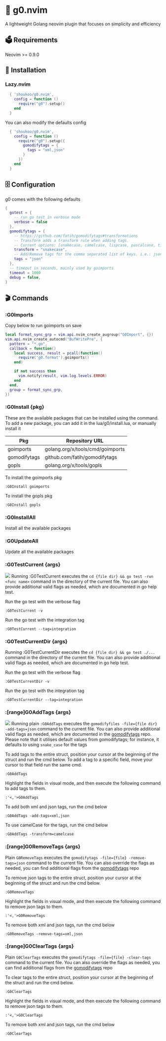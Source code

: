 # 🐹 g0.nvim
A lightweight Golang neovim plugin that focuses on simplicity and efficiency

## 🗳️ Requirements
Neovim >= 0.9.0

## 🚀 Installation

### Lazy.nvim
```lua
  { 'shoukoo/g0.nvim',
    config = function ()
      require("g0").setup()
    end
  }
```

You can also modify the defaults config
```lua
  { 'shoukoo/g0.nvim',
    config = function ()
      require("g0").setup({
        gomodifytags = {
          tags = "xml,json"
        }
      })
    end
  }
```

## 🗄️ Configuration

g0 comes with the following defaults

```lua
{
  gotest = {
    -- run go test in verbose mode
    verbose = false
  },
  gomodifytags = {
    -- https://github.com/fatih/gomodifytags#transformations
    -- Transform adds a transform rule when adding tags.
    -- Current options: [snakecase, camelcase, lispcase, pascalcase, titlecase, keep]
    transform = "snakecase",
    -- Add/Remove tags for the comma separated list of keys. i.e.: json,xml
    tags = "json"
  },
  -- timeout in seconds, mainly used by goimports
  timeout = 1000
  debug = false,
}
```
## 🎬 Commands

### :G0Imports

Copy below to run goimports on save
```lua
local format_sync_grp = vim.api.nvim_create_augroup("G0Import", {})
vim.api.nvim_create_autocmd("BufWritePre", {
  pattern = "*.go",
  callback = function()
    local success, result = pcall(function()
      require('g0.format').goimports()
    end)

    if not success then
      vim.notify(result, vim.log.levels.ERROR)
    end
  end,
  group = format_sync_grp,
})
```

### :G0Install {pkg}
These are the available packages that can be installed using the command. To add a new package, you can add it in the lua/g0/install.lua, or manually install it

| Pkg          | Repository URL                            |
|--------------- | ----------------------------------------- |
| goimports     | golang.org/x/tools/cmd/goimports         |
| gomodifytags  | github.com/fatih/gomodifytags             |
| gopls         | golang.org/x/tools/gopls                 |

To install the goimports pkg

```vim
:G0Install goimports
```

To install the gopls pkg

```vim
:G0Install gopls 
```
### :G0InstallAll
Install all the available packages

### :G0UpdateAll
Update all the available packages

### :G0TestCurrent {args}
![](./media/g0testcurrent.gif)
Running :G0TestCurrent executes the `cd {file dir} && go test -run <func name>` command in the directory of the current file. You can also provide additional valid flags as needed, which are documented in go help test.

Run the go test with the verbose flag

```vim
:G0TestCurrent -v
```

Run the go test with the integration tag

```vim
:G0TestCurrent --tag=integration
```

### :G0TestCurrentDir {args}
Running :G0TestCurrentDir executes the `cd {file dir} && go test ./...` command in the directory of the current file. You can also provide additional valid flags as needed, which are documented in go help test.

Run the go test with the verbose flag

```vim
:G0TestCurrentDir -v
```

Run the go test with the integration tag

```vim
:G0TestCurrentDir --tag=integration
```

### :[range]G0AddTags {args}
![](./media/g0addtags.gif)
Running plain `:G0AddTags` executes the `gomodifyfiles -file={file dir} -add-tags=json` command to the current file. You can also provide additional valid flags as needed, which are documented in the [gomodifytags](https://github.com/fatih/gomodifytags) repo. Please note that it utilises default values from gomodifytags; for instance, it defaults to using `snake_case` for the tags
 

To add tags to the entire struct, position your cursor at the beginning of the struct and run the cmd below. To add a tag to a specific field, move your cursor to that field run the same cmd.
```vim
:G0AddTags
```

Highlight the fields in visual mode, and then execute the following command to add tags to them.

```vim
:'<,'>G0AddTags
```

To add both xml and json tags, run the cmd below

```vim
:G0AddTags -add-tags=xml,json
```
To use camelCase for the tags, run the cmd below

```vim
:G0AddTags -transform=camelcase
```

### :[range]G0RemoveTags {args}
Plain `G0RemoveTags` executes the `gomodifytags -file={file} -remove-tags=json` command to the current file. You can also override the flags as needed, you can find additional flags from the [gomodifytags](https://github.com/fatih/gomodifytags) repo 

To remove json tags to the entire struct, position your cursor at the beginning of the struct and run the cmd below.
```vim
:G0RemoveTags
```

Highlight the fields in visual mode, and then execute the following command to remove json tags to them.

```vim
:'<,'>G0RemoveTags
```

To remove both xml and json tags, run the cmd below

```vim
:G0RemoveTags -remove-tags=xml,json
```
### :[range]G0ClearTags {args}
Plain `G0ClearTags` executes the `gomodifytags -file={file} -clear-tags` command to the current file. You can also override the flags as needed, you can find additional flags from the [gomodifytags](https://github.com/fatih/gomodifytags) repo 

To clear tags to the entire struct, position your cursor at the beginning of the struct and run the cmd below.
```vim
:G0ClearTags
```

Highlight the fields in visual mode, and then execute the following command to remove json tags to them.

```vim
:'<,'>G0ClearTags
```

To remove both xml and json tags, run the cmd below

```vim
:G0ClearTags
```
